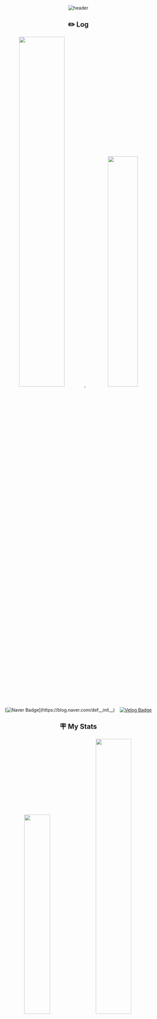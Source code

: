 <div align="center">

![header](https://capsule-render.vercel.app/api?type=waving&height=300&color=B495DF&text=정상영업중&reversal=false&textBg=false&desc=AI%20Researcher%20|%20Minseo%20Kim&descAlign=60&descAlignY=60&fontSize=80&animation=fadeIn&fontColor=495057&fontAlignY=40)



## ✏️ Log
<div align="center">
    <a href="https://velog.io/@kms39273/posts" target="_blank">
        <picture>
            <img width="53%" src="https://velog-readme-stats.vercel.app/api?name=kms39273">
        </picture>
    </a>
    &nbsp;
    <a href="https://velog.io/@kms39273/posts" target="_blank">
        <picture>
            <img width="43%" src="https://velog-readme-stats.vercel.app/api/list?name=kms39273">
        </picture>
    </a>
</div>

<br>

[![Naver Badge](https://img.shields.io/badge/Naver-03C75A?style=flat-square&logo=Naver&logoColor=white&link=https://blog.naver.com/def__init__)](https://blog.naver.com/def__init__)
&nbsp;&nbsp;
[![Velog Badge](http://img.shields.io/badge/Velog-20C997?style=flat-square&logo=Velog&logoColor=white&link=https://velog.io/@kms39273/posts)](https://velog.io/@kms39273/posts)


## 🪧 My Stats

<div align="center">
    <picture>
        <img width="40%" src="http://mazassumnida.wtf/api/generate_badge?boj=kms39273">
    </picture>
    &nbsp;&nbsp;&nbsp;
    <picture>
        <img width="47%" src="https://github-readme-stats.vercel.app/api?username=cukminseo&show_icons=true&theme=dark">
    </picture>
</div>


</div>

## 🎓 Education

### [네이버 부스트 캠프 AI Tech 7기](https://boostcamp.connect.or.kr/program_ai.html)
#### NLP트랙
- 2024.08. ~ 2025.02.

### [네트워크과학 연구실](https://nslab-cuk.github.io/)
#### 학부연구생
- 2023.07. ~ 2024.05.

### [가톨릭대학교](https://www.catholic.ac.kr/ko/index.do)
#### 정보통신전자공학부 1전공
#### 컴퓨터정보공학부 2전공
#### 인공지능학과 부전공

- 2019.03. ~ 2025.08.

